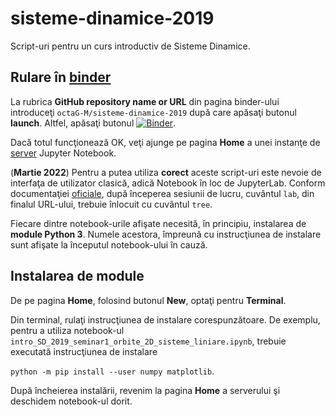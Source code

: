 # sisteme-dinamice-2019
Script-uri pentru un curs introductiv de Sisteme Dinamice.
## Rulare &#238;n [binder](https://mybinder.org/)
La rubrica **GitHub repository name or URL** din pagina binder-ului 
introduce&#355;i ``octaG-M/sisteme-dinamice-2019`` dup&#259; care 
ap&#259;sa&#355;i butonul **launch**. Altfel, ap&#259;sa&#355;i butonul 
[![Binder](https://mybinder.org/badge_logo.svg)](https://mybinder.org/v2/gh/octaG-M/sisteme-dinamice-2019/master).

Dac&#259; totul func&#355;ioneaz&#259; OK, ve&#355;i ajunge pe pagina 
**Home** a unei instan&#355;e de 
[server](https://jupyter-notebook.readthedocs.io/en/stable/notebook.html#starting-the-notebook-server) 
Jupyter Notebook.

(**Martie 2022**) Pentru a putea utiliza **corect** aceste script-uri este nevoie de interfa&#355;a 
de utilizator clasic&#259;, adic&#259; Notebook &#238;n loc de JupyterLab. Conform
documenta&#355;iei [oficiale](https://mybinder.readthedocs.io/en/latest/howto/user_interface.html#classic-notebook-interface),
dup&#259; &#238;nceperea sesiunii de lucru, cuv&#226;ntul ``lab``, din finalul URL-ului,
trebuie &#238;nlocuit cu cuv&#226;ntul ``tree``.

Fiecare dintre notebook-urile afi&#351;ate necesit&#259;, &#238;n 
principiu, instalarea de **module Python 3**. Numele acestora, 
&#238;mpreun&#259; cu instruc&#355;iunea de instalare sunt 
afi&#351;ate la &#238;nceputul notebook-ului &#238;n cauz&#259;.

## Instalarea de module

De pe pagina **Home**, folosind butonul **New**, opta&#355;i pentru 
**Terminal**.

Din terminal, rula&#355;i instruc&#355;iunea de instalare 
corespunz&#259;toare. De exemplu, pentru a utiliza notebook-ul 
``intro_SD_2019_seminar1_orbite_2D_sisteme_liniare.ipynb``, trebuie
executat&#259; instruc&#355;iunea de instalare 

``python -m pip install --user numpy matplotlib``.

Dup&#259; &#238;ncheierea instal&#259;rii, revenim la pagina **Home** 
a serverului &#351;i deschidem notebook-ul dorit.
